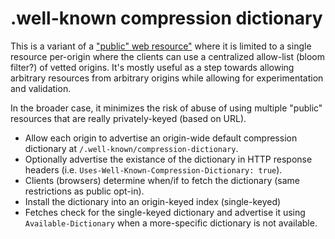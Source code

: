 # .well-known compression dictionary

This is a variant of a ["public" web resource"](public-resources.md) where it is limited to a single resource per-origin where the clients can use a centralized allow-list (bloom filter?) of vetted origins. It's mostly useful as a step towards allowing arbitrary resources from arbitrary origins while allowing for experimentation and validation.

In the broader case, it minimizes the risk of abuse of using multiple "public" resources that are really privately-keyed (based on URL).

* Allow each origin to advertise an origin-wide default compression dictionary at `/.well-known/compression-dictionary`. 
* Optionally advertise the existance of the dictionary in HTTP response headers (i.e. `Uses-Well-Known-Compression-Dictionary: true`).
* Clients (browsers) determine when/if to fetch the dictionary (same restrictions as public opt-in).
* Install the dictionary into an origin-keyed index (single-keyed)
* Fetches check for the single-keyed dictionary and advertise it using `Available-Dictionary` when a more-specific dictionary is not available.
